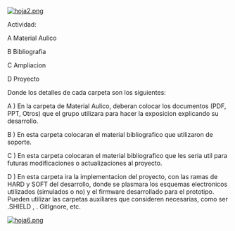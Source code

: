 
[![hoja2.png](https://i.postimg.cc/hP0MfL1q/hoja2.png)](https://postimg.cc/D881NbNC)

Actividad:

A Material Aulico

B Bibliografia

C Ampliacion

D Proyecto

Donde los detalles de cada carpeta son los siguientes:


A ) En la carpeta de Material Aulico, deberan colocar los documentos (PDF, PPT, Otros) que el grupo utilizara para hacer la exposicion explicando su desarrollo.

B ) En esta carpeta colocaran el material bibliografico que utilizaron de soporte.

C ) En esta carpeta colocaran el material bibliografico que les seria util para futuras modificaciones o actualizaciones al proyecto.

D ) En esta carpeta ira la implementacion del proyecto, con las ramas de HARD y SOFT del desarrollo, donde se plasmara los esquemas electronicos utilizados (simulados o no) y el firmware desarrollado para el prototipo. Pueden utilizar las carpetas auxiliares que consideren necesarias, como ser .SHIELD , . GitIgnore, etc.


[![hoja6.png](https://i.postimg.cc/SKTw87y5/hoja6.png)](https://postimg.cc/sBW6CWG9)
